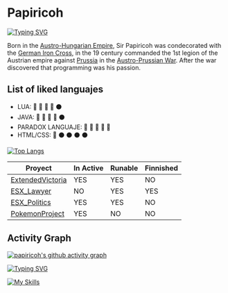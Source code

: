 # Papiricoh
[![Typing SVG](https://readme-typing-svg.demolab.com/?lines=Multiplatform+Software+Developer;Paradox+Games;FiveM+Servers)](https://git.io/typing-svg)

Born in the [Austro-Hungarian Empire](https://en.wikipedia.org/wiki/Austria-Hungary), Sir Papiricoh was condecorated with the [German Iron Cross](https://en.wikipedia.org/wiki/Iron_Cross), in the 19 century commanded the 1st legion of the Austrian empire against [Prussia](https://en.wikipedia.org/wiki/Prussia) in the [Austro-Prussian War](https://en.wikipedia.org/wiki/Austro-Prussian_War). After the war discovered that programming was his passion.

## List of liked languajes

- LUA: 🔘 🔘 🔘 🔘 ⚫️
- JAVA: 🔘 🔘 🔘 🔘 ⚫️
- PARADOX LANGUAJE: 🔘 🔘 🔘 🔘 🔘
- HTML/CSS: 🔘 ⚫️ ⚫️ ⚫️ ⚫️

[![Top Langs](https://github-readme-stats.vercel.app/api/top-langs/?username=papiricoh&layout=compact&theme=synthwave)](https://github.com/papiricoh/github-readme-stats)

| Proyect     | In Active | Runable | Finnished |
| ---      | ---       | --- | ---|
| [ExtendedVictoria](https://github.com/papiricoh/extendedTimeline) | YES | YES | NO |
| [ESX_Lawyer](https://github.com/papiricoh/esx_lawyer) | NO | YES | YES |
| [ESX_Politics](https://github.com/papiricoh/esx_politics) | YES | YES | NO |
| [PokemonProject](https://github.com/papiricoh/pokemonProject) | YES | NO | NO |

## Activity Graph
[![papiricoh's github activity graph](https://activity-graph.herokuapp.com/graph?username=papiricoh&theme=merko)](https://github.com/papiricoh/github-readme-activity-graph)

[![Typing SVG](https://readme-typing-svg.demolab.com?font=Fira+Code&duration=3000&pause=200&color=27F736&width=435&lines=%2F%3Ecd+HackClient;%2FHackClient%2F%3E.%2FstartHacking.sh;%23%23%23HACKCLIENT+ACTIVATED%23%23%23)](https://git.io/typing-svg)

[![My Skills](https://skillicons.dev/icons?i=java,lua,html&perline=3)](https://skillicons.dev)
